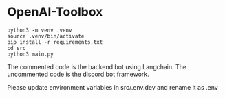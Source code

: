 # OpenAI-Toolbox

```
python3 -m venv .venv
source .venv/bin/activate
pip install -r requirements.txt
cd src
python3 main.py
```

The commented code is the backend bot using Langchain.
The uncommented code is the discord bot framework.

Please update environment variables in src/.env.dev and rename it as .env